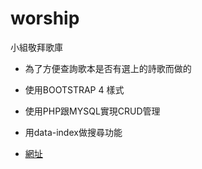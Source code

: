 # worship
小組敬拜歌庫

* 為了方便查詢歌本是否有選上的詩歌而做的
* 使用BOOTSTRAP 4 樣式
* 使用PHP跟MYSQL實現CRUD管理

* 用data-index做搜尋功能


* [網址](http://yn-chou.com/worship/index.php)
